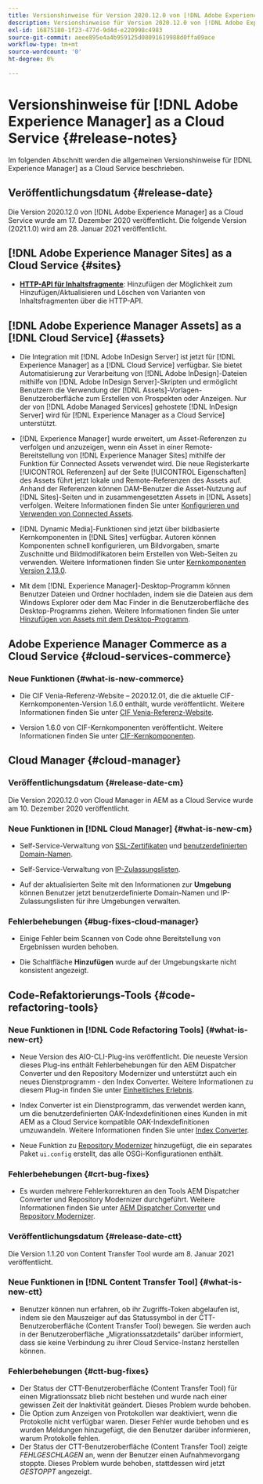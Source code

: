 ```yaml
---
title: Versionshinweise für Version 2020.12.0 von [!DNL Adobe Experience Manager] as a Cloud Service.
description: Versionshinweise für Version 2020.12.0 von [!DNL Adobe Experience Manager] as a Cloud Service.
exl-id: 16875180-1f23-477d-9d4d-e220998c4983
source-git-commit: aeee895e4a4b959125d08091619988d0ffa09ace
workflow-type: tm+mt
source-wordcount: '0'
ht-degree: 0%

---
```


# Versionshinweise für [!DNL Adobe Experience Manager] as a Cloud Service {#release-notes}

Im folgenden Abschnitt werden die allgemeinen Versionshinweise für [!DNL Experience Manager] as a Cloud Service beschrieben.

## Veröffentlichungsdatum {#release-date}

Die Version 2020.12.0 von [!DNL Adobe Experience Manager] as a Cloud Service wurde am 17. Dezember 2020 veröffentlicht.
Die folgende Version (2021.1.0) wird am 28. Januar 2021 veröffentlicht.

## [!DNL Adobe Experience Manager Sites] as a Cloud Service {#sites}

* **[HTTP-API für Inhaltsfragmente](/help/assets/content-fragments/assets-api-content-fragments.md)**: Hinzufügen der Möglichkeit zum Hinzufügen/Aktualisieren und Löschen von Varianten von Inhaltsfragmenten über die HTTP-API.

## [!DNL Adobe Experience Manager Assets] as a [!DNL Cloud Service] {#assets}

* Die Integration mit [!DNL Adobe InDesign Server] ist jetzt für [!DNL Experience Manager] as a [!DNL Cloud Service] verfügbar. Sie bietet Automatisierung zur Verarbeitung von [!DNL Adobe InDesign]-Dateien mithilfe von [!DNL Adobe InDesign Server]-Skripten und ermöglicht Benutzern die Verwendung der [!DNL Assets]-Vorlagen-Benutzeroberfläche zum Erstellen von Prospekten oder Anzeigen. Nur der von [!DNL Adobe Managed Services] gehostete [!DNL InDesign Server] wird für [!DNL Experience Manager as a Cloud Service] unterstützt. <!-- TBD: Add link to article. -->

* [!DNL Experience Manager] wurde erweitert, um Asset-Referenzen zu verfolgen und anzuzeigen, wenn ein Asset in einer Remote-Bereitstellung von [!DNL Experience Manager Sites] mithilfe der Funktion für Connected Assets verwendet wird. Die neue Registerkarte [!UICONTROL Referenzen] auf der Seite [!UICONTROL Eigenschaften] des Assets führt jetzt lokale und Remote-Referenzen des Assets auf. Anhand der Referenzen können DAM-Benutzer die Asset-Nutzung auf [!DNL Sites]-Seiten und in zusammengesetzten Assets in [!DNL Assets] verfolgen. Weitere Informationen finden Sie unter [Konfigurieren und Verwenden von Connected Assets](/help/assets/use-assets-across-connected-assets-instances.md).

* [!DNL Dynamic Media]-Funktionen sind jetzt über bildbasierte Kernkomponenten in [!DNL Sites] verfügbar. Autoren können Komponenten schnell konfigurieren, um Bildvorgaben, smarte Zuschnitte und Bildmodifikatoren beim Erstellen von Web-Seiten zu verwenden. Weitere Informationen finden Sie unter [Kernkomponenten Version 2.13.0](https://github.com/adobe/aem-core-wcm-components/releases/tag/core.wcm.components.reactor-2.13.0).

* Mit dem [!DNL Experience Manager]-Desktop-Programm können Benutzer Dateien und Ordner hochladen, indem sie die Dateien aus dem Windows Explorer oder dem Mac Finder in die Benutzeroberfläche des Desktop-Programms ziehen. Weitere Informationen finden Sie unter [Hinzufügen von Assets mit dem Desktop-Programm](https://experienceleague.adobe.com/docs/experience-manager-desktop-app/using/using.html?lang=de#upload-and-add-new-assets-to-aem).

## Adobe Experience Manager Commerce as a Cloud Service {#cloud-services-commerce}

### Neue Funktionen {#what-is-new-commerce}

* Die CIF Venia-Referenz-Website – 2020.12.01, die die aktuelle CIF-Kernkomponenten-Version 1.6.0 enthält, wurde veröffentlicht. Weitere Informationen finden Sie unter [CIF Venia-Referenz-Website](https://github.com/adobe/aem-cif-guides-venia/releases/tag/venia-2020.12.01).

* Version 1.6.0 von CIF-Kernkomponenten veröffentlicht. Weitere Informationen finden Sie unter [CIF-Kernkomponenten](https://github.com/adobe/aem-core-cif-components/releases/tag/core-cif-components-reactor-1.6.0).

## Cloud Manager {#cloud-manager}

### Veröffentlichungsdatum {#release-date-cm}

Die Version 2020.12.0 von Cloud Manager in AEM as a Cloud Service wurde am 10. Dezember 2020 veröffentlicht.

### Neue Funktionen in [!DNL Cloud Manager] {#what-is-new-cm}

* Self-Service-Verwaltung von [SSL-Zertifikaten](/help/implementing/cloud-manager/managing-ssl-certifications/introduction.md) und [benutzerdefinierten Domain-Namen](/help/implementing/cloud-manager/custom-domain-names/introduction.md).

* Self-Service-Verwaltung von [IP-Zulassungslisten](/help/implementing/cloud-manager/ip-allow-lists/introduction.md).

* Auf der aktualisierten Seite mit den Informationen zur **Umgebung** können Benutzer jetzt benutzerdefinierte Domain-Namen und IP-Zulassungslisten für ihre Umgebungen verwalten.

### Fehlerbehebungen {#bug-fixes-cloud-manager}

* Einige Fehler beim Scannen von Code ohne Bereitstellung von Ergebnissen wurden behoben.

* Die Schaltfläche **Hinzufügen** wurde auf der Umgebungskarte nicht konsistent angezeigt.

## Code-Refaktorierungs-Tools {#code-refactoring-tools}

### Neue Funktionen in [!DNL Code Refactoring Tools] {#what-is-new-crt}

* Neue Version des AIO-CLI-Plug-ins veröffentlicht. Die neueste Version dieses Plug-ins enthält Fehlerbehebungen für den AEM Dispatcher Converter und den Repository Modernizer und unterstützt auch ein neues Dienstprogramm - den Index Converter. Weitere Informationen zu diesem Plug-in finden Sie unter [Einheitliches Erlebnis](https://experienceleague.adobe.com/docs/experience-manager-cloud-service/moving/refactoring-tools/unified-experience.html?lang=de#benefits).

* Index Converter ist ein Dienstprogramm, das verwendet werden kann, um die benutzerdefinierten OAK-Indexdefinitionen eines Kunden in mit AEM as a Cloud Service kompatible OAK-Indexdefinitionen umzuwandeln. Weitere Informationen finden Sie unter [Index Converter](https://github.com/adobe/aem-cloud-service-source-migration/tree/master/packages/index-converter).

* Neue Funktion zu [Repository Modernizer](https://github.com/adobe/aem-cloud-service-source-migration/tree/master/packages/repository-modernizer) hinzugefügt, die ein separates Paket `ui.config` erstellt, das alle OSGi-Konfigurationen enthält.

### Fehlerbehebungen {#crt-bug-fixes}

* Es wurden mehrere Fehlerkorrekturen an den Tools AEM Dispatcher Converter und Repository Modernizer durchgeführt. Weitere Informationen finden Sie unter [AEM Dispatcher Converter](https://github.com/adobe/aem-cloud-service-source-migration/tree/master/packages/dispatcher-converter) und [Repository Modernizer](https://github.com/adobe/aem-cloud-service-source-migration/tree/master/packages/repository-modernizer).

### Veröffentlichungsdatum {#release-date-ctt}

Die Version 1.1.20 von Content Transfer Tool wurde am 8. Januar 2021 veröffentlicht.

### Neue Funktionen in [!DNL Content Transfer Tool] {#what-is-new-ctt}

* Benutzer können nun erfahren, ob ihr Zugriffs-Token abgelaufen ist, indem sie den Mauszeiger auf das Statussymbol in der CTT-Benutzeroberfläche (Content Transfer Tool) bewegen. Sie werden auch in der Benutzeroberfläche „Migrationssatzdetails“ darüber informiert, dass sie keine Verbindung zu ihrer Cloud Service-Instanz herstellen können.

### Fehlerbehebungen {#ctt-bug-fixes}

* Der Status der CTT-Benutzeroberfläche (Content Transfer Tool) für einen Migrationssatz blieb nicht bestehen und wurde nach einer gewissen Zeit der Inaktivität geändert. Dieses Problem wurde behoben.
* Die Option zum Anzeigen von Protokollen war deaktiviert, wenn die Protokolle nicht verfügbar waren. Dieser Fehler wurde behoben und es wurden Meldungen hinzugefügt, die den Benutzer darüber informieren, warum Protokolle fehlen.
* Der Status der CTT-Benutzeroberfläche (Content Transfer Tool) zeigte *FEHLGESCHLAGEN* an, wenn der Benutzer einen Aufnahmevorgang stoppte. Dieses Problem wurde behoben, stattdessen wird jetzt *GESTOPPT* angezeigt.

